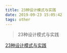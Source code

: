 ```yaml
---
title: 23种设计模式与实践
date: 2019-09-23 15:05:42
tags: other
---
```


>23种设计模式与实践

[23种设计模式与实践](https://juejin.im/post/5c8756e6e51d456cda2e7ff1)

